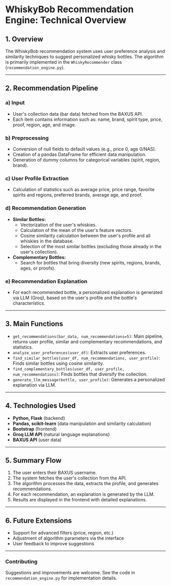 # WhiskyBob Recommendation Engine: Technical Overview

## 1. Overview
The WhiskyBob recommendation system uses user preference analysis and similarity techniques to suggest personalized whisky bottles. The algorithm is primarily implemented in the `WhiskyRecommender` class (`recommendation_engine.py`).

---

## 2. Recommendation Pipeline

### a) **Input**
- User's collection data (bar data) fetched from the BAXUS API.
- Each item contains information such as: name, brand, spirit type, price, proof, region, age, and image.

### b) **Preprocessing**
- Conversion of null fields to default values (e.g., price 0, age 0/NAS).
- Creation of a pandas DataFrame for efficient data manipulation.
- Generation of dummy columns for categorical variables (spirit, region, brand).

### c) **User Profile Extraction**
- Calculation of statistics such as average price, price range, favorite spirits and regions, preferred brands, average age, and proof.

### d) **Recommendation Generation**
- **Similar Bottles:**  
  - Vectorization of the user's whiskies.
  - Calculation of the mean of the user's feature vectors.
  - Cosine similarity calculation between the user's profile and all whiskies in the database.
  - Selection of the most similar bottles (excluding those already in the user's collection).
- **Complementary Bottles:**  
  - Search for bottles that bring diversity (new spirits, regions, brands, ages, or proofs).

### e) **Recommendation Explanation**
- For each recommended bottle, a personalized explanation is generated via LLM (Groq), based on the user's profile and the bottle's characteristics.

---

## 3. Main Functions

- `get_recommendations(bar_data, num_recommendations=5)`: Main pipeline, returns user profile, similar and complementary recommendations, and statistics.
- `analyze_user_preferences(user_df)`: Extracts user preferences.
- `find_similar_bottles(user_df, num_recommendations, user_profile)`: Finds similar bottles using cosine similarity.
- `find_complementary_bottles(user_df, user_profile, num_recommendations)`: Finds bottles that diversify the collection.
- `generate_llm_message(bottle, user_profile)`: Generates a personalized explanation via LLM.

---

## 4. Technologies Used

- **Python, Flask** (backend)
- **Pandas, scikit-learn** (data manipulation and similarity calculation)
- **Bootstrap** (frontend)
- **Groq LLM API** (natural language explanations)
- **BAXUS API** (user data)

---

## 5. Summary Flow

1. The user enters their BAXUS username.
2. The system fetches the user's collection from the API.
3. The algorithm processes the data, extracts the profile, and generates recommendations.
4. For each recommendation, an explanation is generated by the LLM.
5. Results are displayed in the frontend with detailed explanations.

---

## 6. Future Extensions

- Support for advanced filters (price, region, etc.)
- Adjustment of algorithm parameters via the interface
- User feedback to improve suggestions

---

### Contributing
Suggestions and improvements are welcome. See the code in `recommendation_engine.py` for implementation details.
